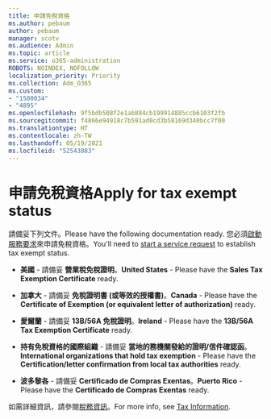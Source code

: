 ```yaml
---
title: 申請免稅資格
ms.author: pebaum
author: pebaum
manager: scotv
ms.audience: Admin
ms.topic: article
ms.service: o365-administration
ROBOTS: NOINDEX, NOFOLLOW
localization_priority: Priority
ms.collection: Adm_O365
ms.custom:
- "1500034"
- "4895"
ms.openlocfilehash: 9f5bdb508f2e1ab884cb199914885ccb6103f2fb
ms.sourcegitcommit: f4866e94918c7b591ad0cd3b58169d340bcc7f00
ms.translationtype: HT
ms.contentlocale: zh-TW
ms.lasthandoff: 05/19/2021
ms.locfileid: "52543883"
---
```

# <a name="apply-for-tax-exempt-status"></a><span data-ttu-id="fcac1-102">申請免稅資格</span><span class="sxs-lookup"><span data-stu-id="fcac1-102">Apply for tax exempt status</span></span>

<span data-ttu-id="fcac1-103">請備妥下列文件。</span><span class="sxs-lookup"><span data-stu-id="fcac1-103">Please have the following documentation ready.</span></span> <span data-ttu-id="fcac1-104">您必須[啟動服務要求](https://go.microsoft.com/fwlink/p/?linkid=518322)來申請免稅資格。</span><span class="sxs-lookup"><span data-stu-id="fcac1-104">You'll need to [start a service request](https://go.microsoft.com/fwlink/p/?linkid=518322) to establish tax exempt status.</span></span>

- <span data-ttu-id="fcac1-105">**美國** - 請備妥 **營業稅免稅證明**。</span><span class="sxs-lookup"><span data-stu-id="fcac1-105">**United States** - Please have the **Sales Tax Exemption Certificate** ready.</span></span>

- <span data-ttu-id="fcac1-106">**加拿大** - 請備妥 **免稅證明書 (或等效的授權書)**。</span><span class="sxs-lookup"><span data-stu-id="fcac1-106">**Canada** - Please have the **Certificate of Exemption (or equivalent letter of authorization)** ready.</span></span>

- <span data-ttu-id="fcac1-107">**愛爾蘭** - 請備妥 **13B/56A 免稅證明**。</span><span class="sxs-lookup"><span data-stu-id="fcac1-107">**Ireland** - Please have the **13B/56A Tax Exemption Certificate** ready.</span></span>

- <span data-ttu-id="fcac1-108">**持有免稅資格的國際組織** - 請備妥 **當地的務機關發給的證明/信件確認函**。</span><span class="sxs-lookup"><span data-stu-id="fcac1-108">**International organizations that hold tax exemption** - Please have the **Certification/letter confirmation from local tax authorities** ready.</span></span>

- <span data-ttu-id="fcac1-109">**波多黎各** - 請備妥 **Certificado de Compras Exentas**。</span><span class="sxs-lookup"><span data-stu-id="fcac1-109">**Puerto Rico** - Please have the **Certificado de Compras Exentas** ready.</span></span>

<span data-ttu-id="fcac1-110">如需詳細資訊，請參閱[稅務資訊](/microsoft-365/commerce/billing-and-payments/tax-information)。</span><span class="sxs-lookup"><span data-stu-id="fcac1-110">For more info, see [Tax Information](/microsoft-365/commerce/billing-and-payments/tax-information).</span></span>
